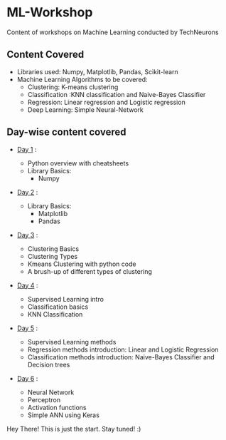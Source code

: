 # ML-Workshop

Content of workshops on Machine Learning conducted by TechNeurons

## Content Covered

* Libraries used: Numpy, Matplotlib, Pandas, Scikit-learn
* Machine Learning Algorithms to be covered:
  * Clustering: K-means clustering
  * Classification :KNN classification and Naive-Bayes Classifier
  * Regression: Linear regression and Logistic regression
  * Deep Learning: Simple Neural-Network
  
## Day-wise content covered
  
* [Day 1](https://github.com/TechNeurons/ML-Workshop/tree/Day-1) :
  * Python overview with cheatsheets
  * Library Basics:
    * Numpy

* [Day 2](https://github.com/TechNeurons/ML-Workshop/tree/Day-2) :
  * Library Basics:
    * Matplotlib
    * Pandas

* [Day 3](https://github.com/TechNeurons/ML-Workshop/tree/Day-3) :
  * Clustering Basics
  * Clustering Types
  * Kmeans Clustering with python code
  * A brush-up of different types of clustering

* [Day 4](https://github.com/TechNeurons/ML-Workshop/tree/Day-4) :
  * Supervised Learning intro
  * Classification basics
  * KNN Classification

* [Day 5](https://github.com/TechNeurons/ML-Workshop/tree/Day-5) :
  * Supervised Learning methods
  * Regression methods introduction: Linear and Logistic Regression
  * Classification methods introduction: Naive-Bayes Classifier and Decision trees

* [Day 6](https://github.com/TechNeurons/ML-Workshop/tree/Day-6) :
  * Neural Network
  * Perceptron
  * Activation functions
  * Simple ANN using Keras

Hey There! This is just the start. Stay tuned! :)
